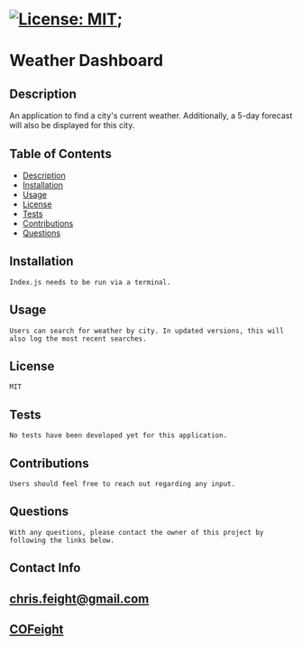 

# [![License: MIT](https://img.shields.io/badge/License-MIT-yellow.svg)](https://opensource.org/licenses/MIT);

# Weather Dashboard


## Description
An application to find a city's current weather. Additionally, a 5-day forecast will also be displayed for this city.

## Table of Contents

* [Description](#description)
* [Installation](#installation)
* [Usage](#usage)
* [License](#license)
* [Tests](#tests)
* [Contributions](#contributions)
* [Questions](#questions)


## Installation
    Index.js needs to be run via a terminal.

## Usage
    Users can search for weather by city. In updated versions, this will also log the most recent searches.

## License
    MIT

## Tests
    No tests have been developed yet for this application.
    
## Contributions
    Users should feel free to reach out regarding any input.


## Questions
    With any questions, please contact the owner of this project by following the links below.

## Contact Info

## [chris.feight@gmail.com](mailto:chris.feight@gmail.com)

## [COFeight](https://github.com/COFeight)
    